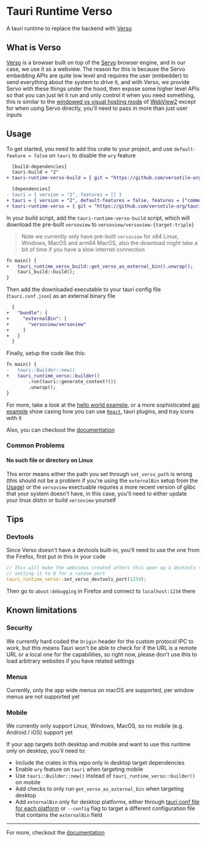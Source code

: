 # Tauri Runtime Verso

A tauri runtime to replace the backend with [Verso](https://github.com/tauri-apps/verso)

## What is Verso

[Verso](https://github.com/tauri-apps/verso) is a browser built on top of the [Servo](https://servo.org/) browser engine, and in our case, we use it as a webview. The reason for this is because the Servo embedding APIs are quite low level and requires the user (embedder) to send everything about the system to drive it, and with Verso, we provide Servo with these things under the hood, then expose some higher level APIs so that you can just let it run and only control it when you need something, this is similar to the [windowed vs visual hosting mode](https://learn.microsoft.com/en-us/microsoft-edge/webview2/concepts/windowed-vs-visual-hosting) of [WebView2](https://developer.microsoft.com/en-us/microsoft-edge/webview2) except for when using Servo directly, you'll need to pass in more than just user inputs

## Usage

To get started, you need to add this crate to your project, and use `default-feature = false` on `tauri` to disable the `wry` feature

```diff
  [build-dependencies]
  tauri-build = "2"
+ tauri-runtime-verso-build = { git = "https://github.com/versotile-org/tauri-runtime-verso.git" }

  [dependencies]
- tauri = { version = "2", features = [] }
+ tauri = { version = "2", default-features = false, features = ["common-controls-v6"] }
+ tauri-runtime-verso = { git = "https://github.com/versotile-org/tauri-runtime-verso.git" }
```

In your build script, add the `tauri-runtime-verso-build` script, which will download the pre-built `versoview` to `versoview/versoview-{target-triple}`

> Note we currently only have pre-built `versoview` for x64 Linux, Windows, MacOS and arm64 MacOS, also the download might take a bit of time if you have a slow internet connection

```diff
fn main() {
+   tauri_runtime_verso_build::get_verso_as_external_bin().unwrap();
    tauri_build::build();
}
```

Then add the downloaded executable to your tauri config file (`tauri.conf.json`) as an external binary file

```diff
  {
+   "bundle": {
+     "externalBin": [
+       "versoview/versoview"
+     ]
+   }
  }
```

Finally, setup the code like this:

```diff
fn main() {
-   tauri::Builder::new()
+   tauri_runtime_verso::builder()
        .run(tauri::generate_context!())
        .unwrap();
}
```

For more, take a look at the [hello world example](examples/helloworld), or a more sophisticated [api example](examples/api) show casing how you can use [`React`](https://react.dev/), tauri plugins, and tray icons with it

Also, you can checkout the [documentation](https://versotile-org.github.io/tauri-runtime-verso/tauri_runtime_verso)

### Common Problems

#### No such file or directory on Linux

This error means either the path you set through `set_verso_path` is wrong (this should not be a problem if you're using the `externalBin` setup from the [Usage](#usage)) or the `versoview` exectuable requires a more recent version of glibc that your system doesn't have, in this case, you'll need to either update your linux distro or build `versoview` yourself

## Tips

### Devtools

Since Verso doesn't have a devtools built-in, you'll need to use the one from the Firefox, first put in this in your code

```rust
// This will make the webviews created afters this open up a devtools server on this port,
// setting it to 0 for a random port
tauri_runtime_verso::set_verso_devtools_port(1234);
```

Then go to `about:debugging` in Firefox and connect to `localhost:1234` there

## Known limitations

### Security

We currently hard coded the `Origin` header for the custom protocol IPC to work, but this means Tauri won't be able to check for if the URL is a remote URL or a local one for the capabilities, so right now, please don't use this to load arbitrary websites if you have related settings

### Menus

Currently, only the app wide menus on macOS are supported, per window menus are not supported yet

### Mobile

We currently only support Linux, Windows, MacOS, so no mobile (e.g. Android / iOS) support yet

If your app targets both desktop and mobile and want to use this runtime only on desktop, you'll need to:

- Include the crates in this repo only in desktop target dependencies
- Enable `wry` feature on `tauri` when targeting mobile
- Use `tauri::Builder::new()` instead of `tauri_runtime_verso::builder()` on mobile
- Add checks to only run `get_verso_as_external_bin` when targeting desktop
- Add `externalBin` only for desktop platforms, either through [tauri conf file for each platform](https://tauri.app/reference/config/#platform-specific-configuration) or `--config` flag to target a different configuration file that contains the `externalBin` field

---

For more, checkout the [documentation](https://versotile-org.github.io/tauri-runtime-verso/tauri_runtime_verso)
